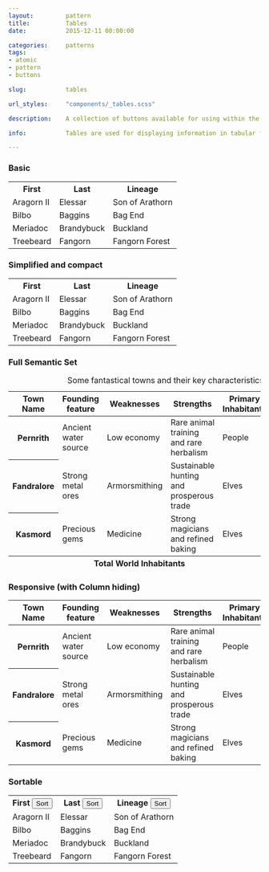 ```yaml
---
layout:         pattern
title:          Tables
date:           2015-12-11 00:00:00

categories:     patterns
tags:
- atomic
- pattern
- buttons

slug:           tables

url_styles:     "components/_tables.scss"

description:    A collection of buttons available for using within the edX platform.

info:           Tables are used for displaying information in tabular format, where is useful to be able to examine and compare data or information in columns and rows. edX offers several table styles to provide ways to display most tabular data, including an example that contains the full set of supported semantic elements.

---
```


<h3 class="hd-6 example-set-hd">Basic</h3>
<div class="example-set">
  <table class="table">
    <tr>
      <th>First</th>
      <th>Last</th>
      <th>Lineage</th>
    </tr>
    <tr>
      <td>Aragorn II</td>
      <td>Elessar</td>
      <td>Son of Arathorn</td>
    </tr>
    <tr>
      <td>Bilbo</td>
      <td>Baggins</td>
      <td>Bag End</td>
    </tr>
    <tr>
      <td>Meriadoc</td>
      <td>Brandybuck</td>
      <td>Buckland</td>
    </tr>
    <tr>
      <td>Treebeard</td>
      <td>Fangorn</td>
      <td>Fangorn Forest</td>
    </tr>
  </table>
</div>

<h3 class="hd-6 example-set-hd">Simplified and compact</h3>
<div class="example-set">
  <table class="table table-simplified table-cozy">
    <tr>
      <th>First</th>
      <th>Last</th>
      <th>Lineage</th>
    </tr>
    <tr>
      <td>Aragorn II</td>
      <td>Elessar</td>
      <td>Son of Arathorn</td>
    </tr>
    <tr>
      <td>Bilbo</td>
      <td>Baggins</td>
      <td>Bag End</td>
    </tr>
    <tr>
      <td>Meriadoc</td>
      <td>Brandybuck</td>
      <td>Buckland</td>
    </tr>
    <tr>
      <td>Treebeard</td>
      <td>Fangorn</td>
      <td>Fangorn Forest</td>
    </tr>
  </table>
</div>

<h3 class="hd-6 example-set-hd">Full Semantic Set</h3>
<div class="example-set">
  <div class="wrapper-table-scrollable">
    <table class="table">
      <caption>Some fantastical towns and their key characteristics</caption>
      <colgroup class="colgroup">
        <col class="col col1">
      </colgroup>
      <colgroup class="colgroup">
        <col class="col col2">
        <col class="col col3 is-highlighted">
        <col class="col col4">
        <col class="col col5">
      </colgroup>
      <colgroup class="colgroup is-highlighted">
        <col class="col col6">
      </colgroup>
      <thead>
        <tr>
          <th>Town Name</th>
          <th>Founding feature</th>
          <th>Weaknesses</th>
          <th>Strengths</th>
          <th>Primary Inhabitants</th>
          <th>No. Inhabitants</th>
        </tr>
      </thead>
      <tbody>
        <tr>
          <th>Pernrith</th>
          <td>Ancient water source</td>
          <td>Low economy</td>
          <td>Rare animal training and rare herbalism</td>
          <td>People</td>
          <td class="align-right">15</td>
        </tr>
        <tr>
          <th>Fandralore</th>
          <td>Strong metal ores</td>
          <td>Armorsmithing</td>
          <td>Sustainable hunting and prosperous trade</td>
          <td>Elves</td>
          <td class="align-right">20</td>
        </tr>
        <tr class="highlight">
          <th>Kasmord</th>
          <td>Precious gems</td>
          <td>Medicine</td>
          <td>Strong magicians and refined baking</td>
          <td>Elves</td>
          <td class="align-right">25</td>
        </tr>
      </tbody>
      <tfoot>
        <tr class="align-right">
          <th colspan="5">Total World Inhabitants</th>
          <td class="align-right">60</td>
        </tr>
      </tfoot>
    </table>
  </div>
</div>


<h3 class="hd-6 example-set-hd">Responsive (with Column hiding)</h3>
<div class="example-set">
  <table class="table table-responsive">
    <colgroup class="colgroup">
      <col class="col col1">
    </colgroup>
    <colgroup class="colgroup">
      <col class="col col2">
      <col class="col col3">
      <col class="col col4">
      <col class="col col5">
    </colgroup>
    <colgroup class="colgroup">
      <col class="col col6">
    </colgroup>
    <thead>
      <tr>
        <th>Town Name</th>
        <th>Founding feature</th>
        <th class="supplemental">Weaknesses</th>
        <th class="supplemental">Strengths</th>
        <th>Primary Inhabitants</th>
        <th>No. Inhabitants</th>
      </tr>
    </thead>
    <tbody>
      <tr>
        <th>Pernrith</th>
        <td>Ancient water source</td>
        <td class="supplemental">Low economy</td>
        <td class="supplemental">Rare animal training and rare herbalism</td>
        <td>People</td>
        <td>15</td>
      </tr>
      <tr>
        <th>Fandralore</th>
        <td>Strong metal ores</td>
        <td class="supplemental">Armorsmithing</td>
        <td class="supplemental">Sustainable hunting and prosperous trade</td>
        <td>Elves</td>
        <td>20</td>
      </tr>
      <tr>
        <th>Kasmord</th>
        <td>Precious gems</td>
        <td class="supplemental">Medicine</td>
        <td class="supplemental">Strong magicians and refined baking</td>
        <td>Elves</td>
        <td>25</td>
      </tr>
    </tbody>
  </table>
</div>


<h3 class="hd-6 example-set-hd">Sortable</h3>
<div class="example-set">
  <table class="table table-sortable">
    <tr>
      <th class="sortable sort-current sort-descending" aria-label="Sorted Descending">
        First
        <button class="sort action-sort">
          <span class="icon-fallback icon-fallback-text">
            <span class="icon icon-sort" aria-hidden="true"></span>
            <span class="text">Sort</span>
          </span>
        </button>
      </th>
      <th class="sortable">
        Last
        <button class="sort action-sort">
          <span class="icon-fallback icon-fallback-text">
            <span class="icon icon-sort" aria-hidden="true"></span>
            <span class="text">Sort</span>
          </span>
        </button>
      </th>
      <th class="sortable">
        Lineage
        <button class="sort action-sort">
          <span class="icon-fallback icon-fallback-text">
            <span class="icon icon-sort" aria-hidden="true"></span>
            <span class="text">Sort</span>
          </span>
        </button>
      </th>
    </tr>
    <tr>
      <td>Aragorn II</td>
      <td>Elessar</td>
      <td>Son of Arathorn</td>
    </tr>
    <tr>
      <td>Bilbo</td>
      <td>Baggins</td>
      <td>Bag End</td>
    </tr>
    <tr>
      <td>Meriadoc</td>
      <td>Brandybuck</td>
      <td>Buckland</td>
    </tr>
    <tr>
      <td>Treebeard</td>
      <td>Fangorn</td>
      <td>Fangorn Forest</td>
    </tr>
  </table>
</div>

